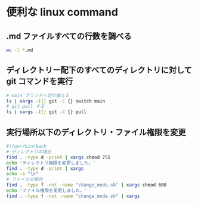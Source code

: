 # 便利な linux command

## .md ファイルすべての行数を調べる

```zsh
wc -l *.md
```

## ディレクトリー配下のすべてのディレクトリに対して git コマンドを実行

```zsh
# main ブランチへ切り替える
ls | xargs -I{} git -C {} switch main
# git pull する
ls | xargs -I{} git -C {} pull
```

## 実行場所以下のディレクトリ・ファイル権限を変更

```zsh:change_mode.sh
#!/usr/bin/bash
# ディレクトリの場合
find . -type d -print | xargs chmod 755
echo 'ディレクトリ権限を変更しました。'
find . -type d -print | xargs
echo -e "\n"
# ファイルの場合
find . -type f -not -name "change_mode.sh" | xargs chmod 600
echo 'ファイル権限を変更しました。'
find . -type f -not -name "change_mode.sh" | xargs
```

